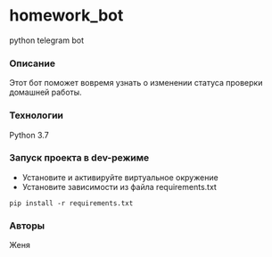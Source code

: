 # homework_bot
python telegram bot
### Описание
Этот бот поможет вовремя узнать о изменении статуса проверки домашней работы.
### Технологии
Python 3.7
### Запуск проекта в dev-режиме
- Установите и активируйте виртуальное окружение
- Установите зависимости из файла requirements.txt
```
pip install -r requirements.txt
``` 

### Авторы
Женя